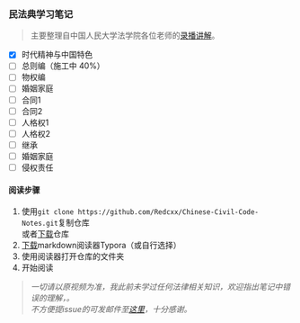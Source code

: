 ### 民法典学习笔记

> 主要整理自中国人民大学法学院各位老师的[录播讲解](https://www.bilibili.com/video/BV1Zp4y1D7oq)。

- [x] 时代精神与中国特色
- [ ] 总则编（施工中 40%）
- [ ] 物权编
- [ ] 婚姻家庭
- [ ] 合同1
- [ ] 合同2
- [ ] 人格权1
- [ ] 人格权2
- [ ] 继承
- [ ] 婚姻家庭
- [ ] 侵权责任

#### 阅读步骤
1. 使用`git clone https://github.com/Redcxx/Chinese-Civil-Code-Notes.git`复制仓库<br>
   或者[下载](https://github.com/Redcxx/Chinese-Civil-Code-Notes/archive/master.zip)仓库
2. [下载](https://typora.io/#download)markdown阅读器Typora（或自行选择）
3. 使用阅读器打开仓库的文件夹
4. 开始阅读

> *一切请以原视频为准，我此前未学过任何法律相关知识，欢迎指出笔记中错误的理解，。*<br>
> *不方便提issue的可发邮件至[这里](weilue.luo@student.manchester.ac.uk)，十分感谢。*
